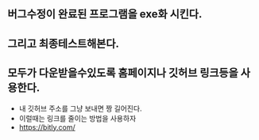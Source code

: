 ## 버그수정이 완료된 프로그램을 exe화 시킨다.
## 그리고 최종테스트해본다.
## 모두가 다운받을수있도록 홈페이지나 깃허브 링크등을 사용한다.
- 내 깃허브 주소를 그냥 보내면 짱 길어진다.
- 이럴때는 링크를 줄이는 방법을 사용하자
- https://bitly.com/
